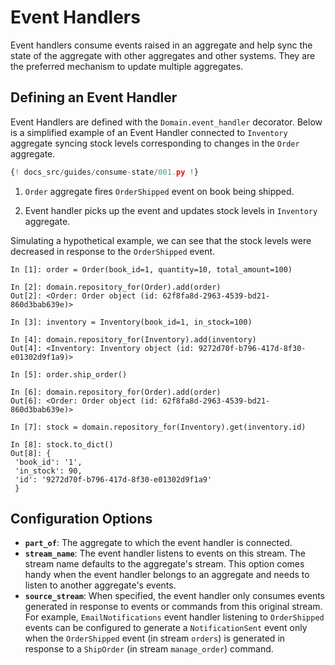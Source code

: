 # Event Handlers

Event handlers consume events raised in an aggregate and help sync the state of
the aggregate with other aggregates and other systems. They are the preferred
mechanism to update multiple aggregates.

## Defining an Event Handler

Event Handlers are defined with the `Domain.event_handler` decorator. Below is
a simplified example of an Event Handler connected to `Inventory` aggregate
syncing stock levels corresponding to changes in the `Order` aggregate.

```python hl_lines="26-27 44"
{! docs_src/guides/consume-state/001.py !}
```

1. `Order` aggregate fires `OrderShipped` event on book being shipped.

2. Event handler picks up the event and updates stock levels in `Inventory`
aggregate.

Simulating a hypothetical example, we can see that the stock levels were
decreased in response to the `OrderShipped` event.

```shell hl_lines="21"
In [1]: order = Order(book_id=1, quantity=10, total_amount=100)

In [2]: domain.repository_for(Order).add(order)
Out[2]: <Order: Order object (id: 62f8fa8d-2963-4539-bd21-860d3bab639e)>

In [3]: inventory = Inventory(book_id=1, in_stock=100)

In [4]: domain.repository_for(Inventory).add(inventory)
Out[4]: <Inventory: Inventory object (id: 9272d70f-b796-417d-8f30-e01302d9f1a9)>

In [5]: order.ship_order()

In [6]: domain.repository_for(Order).add(order)
Out[6]: <Order: Order object (id: 62f8fa8d-2963-4539-bd21-860d3bab639e)>

In [7]: stock = domain.repository_for(Inventory).get(inventory.id)

In [8]: stock.to_dict()
Out[8]: {
 'book_id': '1',
 'in_stock': 90,
 'id': '9272d70f-b796-417d-8f30-e01302d9f1a9'
 }
```

## Configuration Options

- **`part_of`**: The aggregate to which the event handler is connected.
- **`stream_name`**: The event handler listens to events on this stream.
The stream name defaults to the aggregate's stream. This option comes handy
when the event handler belongs to an aggregate and needs to listen to another
aggregate's events.
- **`source_stream`**: When specified, the event handler only consumes events
generated in response to events or commands from this original stream.
For example, `EmailNotifications` event handler listening to `OrderShipped`
events can be configured to generate a `NotificationSent` event only when the
`OrderShipped` event (in stream `orders`) is generated in response to a
`ShipOrder` (in stream `manage_order`) command.
